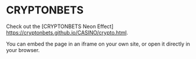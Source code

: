 # CRYPTONBETS

Check out the [CRYPTONBETS Neon Effect] https://cryptonbets.github.io/CASINO/crypto.html.

You can embed the page in an iframe on your own site, or open it directly in your browser.
